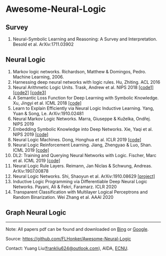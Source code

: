 # Awesome-Neural-Logic

## Survey

1. Neural-Symbolic Learning and Reasoning: A Survey and Interpretation. Besold et al. ArXiv:1711.03902

## Neural Logic

1. Markov logic networks. Richardson, Matthew & Domingos, Pedro. Machine Learning, 2006.
2. Harnessing deep neural networks with logic rules. Hu, Zhiting. ACL 2016
3. Neural Arithmetic Logic Units. Trask, Andrew et al. NIPS 2018 [[code1]][1] [[code2]][2] [[code3]][3]
4. A Semantic Loss Function for Deep Learning with Symbolic Knowledge. Xu, Jingyi et al. ICML 2018 [[code]][4]
5. Learn to Explain Efficiently via Neural Logic Inductive Learning. Yang, Yuan & Song, Le. ArXiv:1910.02481
6. Neural Markov Logic Networks. Marra, Giuseppe & Kuželka, Ondřej. NIPS 2019
7. Embedding Symbolic Knowledge into Deep Networks. Xie, Yaqi et al. NIPS 2019 [[code]][5]
8. Neural Logic Machines. Dong, Honghua et al. ICLR 2019 [[code]][6]
9.  Neural Logic Reinforcement Learning. Jiang, Zhengyao & Luo, Shan. ICML 2019 [[code]][7]
10. DL2: Training and Querying Neural Networks with Logic. Fischer, Marc et al. ICML 2019 [[code]][8]
11. Neural Logic Rule Layers. Reimann, Jan Niclas & Schwung, Andreas. ArXiv:1907.00878
12. Neural Logic Networks. Shi, Shaoyun et al. ArXiv:1910.08629 [[project]][9]
13. Inductive Logic Programming via Differentiable Deep Neural Logic Networks. Payani, Ali & Fekri, Faramarz. ICLR 2020
14. Transparent Classification with Multilayer Logical Perceptrons and Random Binarization. Wei Zhang et al. AAAI 2020


## Graph Neural Logic




---
Note: All papers pdf can be found and downloaded on [Bing](https://www.bing.com) or [Google](https://www.google.com).

Source: <https://github.com/FLHonker/Awesome-Neural-Logic>


Contact: Yuang Liu(<frankliu624@outlook.com>), AIDA, [ECNU](https://www.ecnu.edu.cn/).

[1]:https://github.com/bharathgs/NALU
[2]:https://github.com/shivamsaboo17/NeuralArithmeticLogicalUnit-NALU
[3]:https://github.com/llSourcell/Neural_Arithmetic_Logic_Units
[4]:https://github.com/UCLA-StarAI/Semantic-Loss
[5]:https://github.com/meelgroup/LENSR
[6]:https://github.com/google/neural-logic-machines
[7]:https://github.com/ZhengyaoJiang/NLRL
[8]:https://github.com/eth-sri/dl2
[9]:https://www.groundai.com/project/neural-logic-networks
